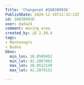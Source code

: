 ```yaml
---
Title: 'Changeset #160389936'
PublishDate: 2024-12-19T11:32:13Z
id: 160389936
user: dada24
comment: moving area
created_by: iD 2.30.4
tags:
- Montenegro
- Budva
bbox:
  min_lon: 18.8509452
  min_lat: 42.2867663
  max_lon: 18.8512149
  max_lat: 42.2870152

---
```

